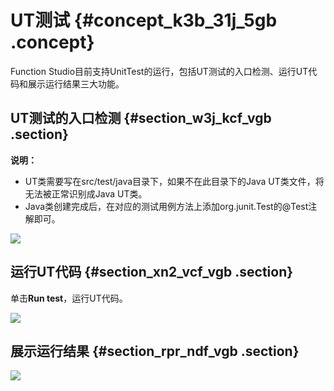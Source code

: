 # UT测试 {#concept_k3b_31j_5gb .concept}

Function Studio目前支持UnitTest的运行，包括UT测试的入口检测、运行UT代码和展示运行结果三大功能。

## UT测试的入口检测 {#section_w3j_kcf_vgb .section}

**说明：** 

-   UT类需要写在src/test/java目录下，如果不在此目录下的Java UT类文件，将无法被正常识别成Java UT类。
-   Java类创建完成后，在对应的测试用例方法上添加org.junit.Test的@Test注解即可。

![](http://static-aliyun-doc.oss-cn-hangzhou.aliyuncs.com/assets/img/124880/155047264038889_zh-CN.png)

## 运行UT代码 {#section_xn2_vcf_vgb .section}

单击**Run test**，运行UT代码。

![](http://static-aliyun-doc.oss-cn-hangzhou.aliyuncs.com/assets/img/124880/155047264138890_zh-CN.png)

## 展示运行结果 {#section_rpr_ndf_vgb .section}

![](http://static-aliyun-doc.oss-cn-hangzhou.aliyuncs.com/assets/img/124880/155047264138891_zh-CN.png)

